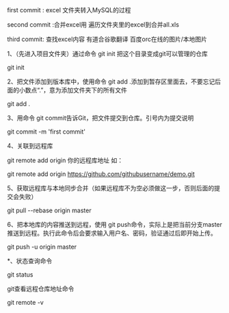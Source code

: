 first commit : excel 文件夹转入MySQL的过程  

second commit :合并excel用 遍历文件夹里的excel到合并all.xls   

third commit: 查找excel内容  有道合谷歌翻译 百度orc在线的图片/本地图片    

1、（先进入项目文件夹）通过命令 git init 把这个目录变成git可以管理的仓库

git init

2、把文件添加到版本库中，使用命令 git add .添加到暂存区里面去，不要忘记后面的小数点“.”，意为添加文件夹下的所有文件

git add .

3、用命令 git commit告诉Git，把文件提交到仓库。引号内为提交说明

git commit -m 'first commit'

4、关联到远程库

git remote add origin 你的远程库地址
如：

git remote add origin https://github.com/githubusername/demo.git

5、获取远程库与本地同步合并（如果远程库不为空必须做这一步，否则后面的提交会失败）

git pull --rebase origin master

6、把本地库的内容推送到远程，使用 git push命令，实际上是把当前分支master推送到远程。执行此命令后会要求输入用户名、密码，验证通过后即开始上传。

git push -u origin master

*、状态查询命令

git status


git查看远程仓库地址命令

git remote -v